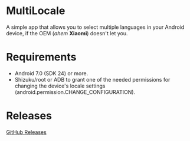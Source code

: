 # MultiLocale
A simple app that allows you to select multiple languages in your Android device, if the OEM (*ahem* **Xiaomi**) doesn't let you.
# Requirements
* Android 7.0 (SDK 24) or more.
* Shizuku/root or ADB to grant one of the needed permissions for changing the device's locale settings (android.permission.CHANGE_CONFIGURATION).
# Releases
[GitHub Releases](https://github.com/Nightdavisao/MultiLocale/releases)